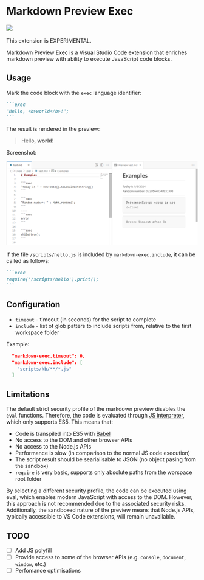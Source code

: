 # Markdown Preview Exec

[![](https://vsmarketplacebadges.dev/version/alexandritesoftware.markdown-exec.png)](https://marketplace.visualstudio.com/items?itemName=alexandritesoftware.markdown-exec)

This extension is EXPERIMENTAL.

Markdown Preview Exec is a Visual Studio Code extension that enriches markdown preview with ability to execute JavaScript code blocks.

## Usage

Mark the code block with the `exec` language identifier:

~~~markdown
```exec
"Hello, <b>world</b>!";
```
~~~

The result is rendered in the preview:

> Hello, **world**!

Screenshot:

![examples](docs/examples.png)

If the file `/scripts/hello.js` is included by `markdown-exec.include`, it can be called as follows:

~~~markdown
```exec
require('/scripts/hello').print();
```
~~~

## Configuration

- `timeout` - timeout (in seconds) for the script to complete
- `include` - list of glob patters to include scripts from, relative to the first workspace folder

Example:

```json
  "markdown-exec.timeout": 0,
  "markdown-exec.include": [
    "scripts/kb/**/*.js"    
  ]
```

## Limitations

The default strict security profile of the markdown preview disables the `eval` functions. Therefore, the code is evaluated through [JS interpreter](<https://github.com/NeilFraser/JS-Interpreter>), which only supports ES5. This means that:

- Code is transpiled into ES5 with [Babel](<https://babeljs.io/>)
- No access to the DOM and other browser APIs
- No access to the Node.js APIs
- Performance is slow (in comparison to the normal JS code execution)
- The script result should be searialisable to JSON (no object pasing from the sandbox)
- `require` is very basic, supports only absolute paths from the worspace root folder

By selecting a different security profile, the code can be executed using eval, which enables modern JavaScript with access to the DOM. However, this approach is not recommended due to the associated security risks. Additionally, the sandboxed nature of the preview means that Node.js APIs, typically accessible to VS Code extensions, will remain unavailable.

## TODO

- [ ] Add JS polyfill
- [ ] Provide access to some of the browser APIs (e.g. `console`, `document`, `window`, etc.)
- [ ] Perfomance optimisations
